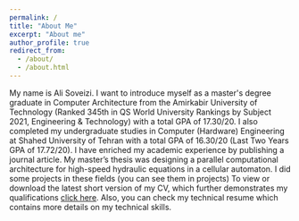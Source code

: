 ```yaml
---
permalink: /
title: "About Me"
excerpt: "About me"
author_profile: true
redirect_from: 
  - /about/
  - /about.html
---
```


My name is Ali Soveizi. I want to introduce myself as a master's degree graduate in Computer Architecture from the Amirkabir University of Technology (Ranked 345th in QS World University Rankings by Subject 2021, Engineering & Technology) with a total GPA of 17.30/20. I also completed my undergraduate studies in Computer (Hardware) Engineering at Shahed University of Tehran with a total GPA of 16.30/20 (Last Two Years GPA of 17.72/20). I have enriched my academic experience by publishing a journal article. My master’s thesis was designing a parallel computational architecture for high-speed hydraulic equations in a cellular automaton. I did some projects in these fields (you can see them in projects)
To view or download the latest short version of my CV, which further demonstrates my qualifications [click here](https://drive.google.com/file/d/1xlbSgY5ic9eQbIOijeZP2RKWIcM1BhMh/view?usp=sharing).  Also, you can check my technical resume which contains more details on my technical skills. 
